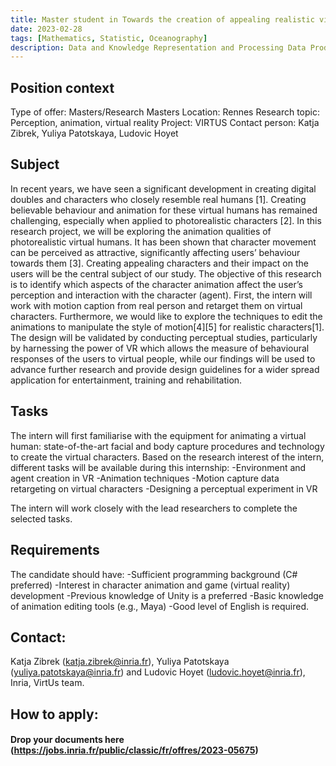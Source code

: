 ```yaml
---
title: Master student in Towards the creation of appealing realistic virtual humans (Unity).
date: 2023-02-28
tags: [Mathematics, Statistic, Oceanography]
description: Data and Knowledge Representation and Processing Data Production, Processing and Analysis (BAP D). 
---
```


## Position context

Type of offer: Masters/Research Masters
Location: Rennes
Research topic: Perception, animation, virtual reality
Project: VIRTUS
Contact person: Katja Zibrek, Yuliya Patotskaya, Ludovic Hoyet
 
## Subject
In recent years, we have seen a significant development in creating digital doubles and characters who closely resemble real humans [1]. Creating believable behaviour and animation for these virtual humans has remained challenging, especially when applied to photorealistic characters [2]. In this research project, we will be exploring the animation qualities of photorealistic virtual humans. It has been shown that character movement can be perceived as attractive, significantly affecting users’ behaviour towards them [3]. Creating appealing characters and their impact on the users will be the central subject of our study.
The objective of this research is to identify which aspects of the character animation affect the user’s perception and interaction with the character (agent). First, the intern will work with motion caption from real person and retarget them on virtual characters. Furthermore, we would like to explore the techniques to edit the animations to manipulate the style of motion[4][5] for realistic characters[1].
The design will be validated by conducting perceptual studies, particularly by harnessing the power of VR which allows the measure of behavioural responses of the users to virtual people, while our findings will be used to advance further research and provide design guidelines for a wider spread application for entertainment, training and rehabilitation. 

## Tasks
The intern will first familiarise with the equipment for animating a virtual human: state-of-the-art facial and body capture procedures and technology to create the virtual characters. Based on the research interest of the intern, different tasks will be available during this internship:
-Environment and agent creation in VR
-Animation techniques
-Motion capture data retargeting on virtual characters
-Designing a perceptual experiment in VR

The intern will work closely with the lead researchers to complete the selected tasks.

## Requirements
The candidate should have:
-Sufficient programming background (C# preferred)
-Interest in character animation and game (virtual reality) development
-Previous knowledge of Unity is a preferred
-Basic knowledge of animation editing tools (e.g., Maya)
-Good level of English is required.

## Contact:

Katja Zibrek (katja.zibrek@inria.fr), Yuliya Patotskaya (yuliya.patotskaya@inria.fr) and Ludovic Hoyet (ludovic.hoyet@inria.fr), Inria, VirtUs team.

## How to apply:

#### Drop your documents here (https://jobs.inria.fr/public/classic/fr/offres/2023-05675) 


